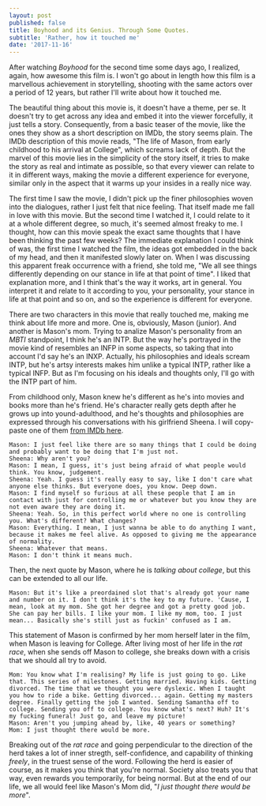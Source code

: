 ```yaml
---
layout: post
published: false
title: Boyhood and its Genius. Through Some Quotes.
subtitle: 'Rather, how it touched me'
date: '2017-11-16'
---
```


After watching _Boyhood_ for the second time some days ago, I realized, again, how awesome this film is. I won't go about in length how this film is a marvellous achievement in storytelling, shooting with the same actors over a period of 12 years, but rather I'll write about how it touched me.

The beautiful thing about this movie is, it doesn't have a theme, per se. It doesn't try to get across any idea and embed it into the viewer forcefully, it just tells a story. Consequently, from a basic teaser of the movie, like the ones they show as a short description on IMDb, the story seems plain. The IMDb description of this movie reads, "The life of Mason, from early childhood to his arrival at College", which screams lack of depth. But the marvel of this movie lies in the simplicity of the story itself, it tries to make the story as real and intimate as possible, so that every viewer can relate to it in different ways, making the movie a different experience for everyone, similar only in the aspect that it warms up your insides in a really nice way.

The first time I saw the movie, I didn't pick up the finer philosophies woven into the dialogues, rather I just felt that nice feeling. That itself made me fall in love with this movie. But the second time I watched it, I could relate to it at a whole different degree, so much, it's seemed almost freaky to me. I thought, how can this movie speak the exact same thoughts that I have been thinking the past few weeks? The immediate explanation I could think of was, the first time I watched the film, the ideas got embedded in the back of my head, and then it manifested slowly later on. When I was discussing this apparent freak occurrence with a friend, she told me, "We all see things differently depending on our stance in life at that point of time". I liked that explanation more, and I think that's the way it works, art in general. You interpret it and relate to it according to you, your personality, your stance in life at that point and so on, and so the experience is different for everyone.

There are two characters in this movie that really touched me, making me think about life more and more. One is, obviously, Mason (junior). And another is Mason's mom. Trying to analize Mason's personality from an _MBTI_ standpoint, I think he's an INTP. But the way he's portrayed in the movie kind of resembles an INFP in some aspects, so taking that into account I'd say he's an INXP. Actually, his philosophies and ideals scream INTP, but he's artsy interests makes him unlike a typical INTP, rather like a typical INFP. But as I'm focusing on his ideals and thoughts only, I'll go with the INTP part of him.

From childhood only, Mason knew he's different as he's into movies and books more than he's friend. He's character really gets depth after he grows up into yound-adulthood, and he's thoughts and philosophies are expressed through his conversations with his girlfriend Sheena. I will copy-paste one of them [from IMDb here](http://www.imdb.com/title/tt1065073/quotes).


    Mason: I just feel like there are so many things that I could be doing and probably want to be doing that I'm just not.
    Sheena: Why aren't you?
    Mason: I mean, I guess, it's just being afraid of what people would think. You know, judgement.
    Sheena: Yeah. I guess it's really easy to say, like I don't care what anyone else thinks. But everyone does, you know. Deep down.
    Mason: I find myself so furious at all these people that I am in contact with just for controlling me or whatever but you know they are not even aware they are doing it.
    Sheena: Yeah. So, in this perfect world where no one is controlling you. What's different? What changes?
    Mason: Everything. I mean, I just wanna be able to do anything I want, because it makes me feel alive. As opposed to giving me the appearance of normality.
    Sheena: Whatever that means.
    Mason: I don't think it means much.
    
Then, the next quote by Mason, where he is _talking about college_, but this can be extended to all our life.

    Mason: But it's like a preordained slot that's already got your name and number on it. I don't think it's the key to my future. 'Cause, I mean, look at my mom. She got her degree and got a pretty good job. She can pay her bills. I like your mom. I like my mom, too. I just mean... Basically she's still just as fuckin' confused as I am.


This statement of Mason is confirmed by her mom herself later in the film, when Mason is leaving for College. After living most of her life in the _rat race_, when she sends off Mason to college, she breaks down with a crisis that we should all try to avoid.

    Mom: You know what I'm realising? My life is just going to go. Like that. This series of milestones. Getting married. Having kids. Getting divorced. The time that we thought you were dyslexic. When I taught you how to ride a bike. Getting divorced... again. Getting my masters degree. Finally getting the job I wanted. Sending Samantha off to college. Sending you off to college. You know what's next? Huh? It's my fucking funeral! Just go, and leave my picture!
    Mason: Aren't you jumping ahead by, like, 40 years or something?
    Mom: I just thought there would be more.

Breaking out of the _rat race_ and going perpendicular to the direction of the herd takes a lot of inner stregth, self-confidence, and capability of thinking _freely_, in the truest sense of the word. Following the herd is easier of course, as it makes you think that you're normal. Society also treats you that way, even rewards you temporarily, for being normal. But at the end of our life, we all would feel like Mason's Mom did, "_I just thought there would be more_".
